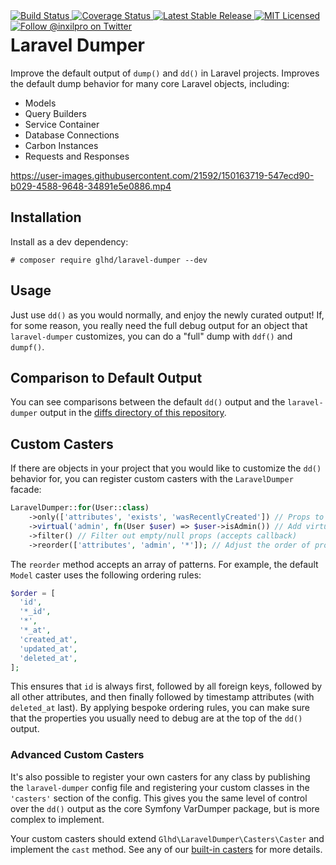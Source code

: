 <div style="float: right;">
	<a href="https://github.com/glhd/laravel-dumper/actions" target="_blank">
		<img 
			src="https://github.com/glhd/laravel-dumper/workflows/PHPUnit/badge.svg" 
			alt="Build Status" 
		/>
	</a>
	<a href="https://codeclimate.com/github/glhd/laravel-dumper/test_coverage" target="_blank">
		<img 
			src="https://api.codeclimate.com/v1/badges/f597a6e8d9f968a55f03/test_coverage" 
			alt="Coverage Status" 
		/>
	</a>
	<a href="https://packagist.org/packages/glhd/laravel-dumper" target="_blank">
        <img 
            src="https://poser.pugx.org/glhd/laravel-dumper/v/stable" 
            alt="Latest Stable Release" 
        />
	</a>
	<a href="./LICENSE" target="_blank">
        <img 
            src="https://poser.pugx.org/glhd/laravel-dumper/license" 
            alt="MIT Licensed" 
        />
    </a>
    <a href="https://twitter.com/inxilpro" target="_blank">
        <img 
            src="https://img.shields.io/twitter/follow/inxilpro?style=social" 
            alt="Follow @inxilpro on Twitter" 
        />
    </a>
</div>

# Laravel Dumper

Improve the default output of `dump()` and `dd()` in Laravel projects. Improves the default
dump behavior for many core Laravel objects, including:

- Models
- Query Builders
- Service Container
- Database Connections
- Carbon Instances
- Requests and Responses

https://user-images.githubusercontent.com/21592/150163719-547ecd90-b029-4588-9648-34891e5e0886.mp4

## Installation

Install as a dev dependency:

```shell
# composer require glhd/laravel-dumper --dev
```

## Usage

Just use `dd()` as you would normally, and enjoy the newly curated output! If, for some reason,
you really need the full debug output for an object that `laravel-dumper` customizes, you can
do a "full" dump with `ddf()` and `dumpf()`.

## Comparison to Default Output

You can see comparisons between the default `dd()` output and the `laravel-dumper` output
in the [diffs directory of this repository](/diffs/).

## Custom Casters

If there are objects in your project that you would like to customize the `dd()` behavior
for, you can register custom casters with the `LaravelDumper` facade:

```php
LaravelDumper::for(User::class)
    ->only(['attributes', 'exists', 'wasRecentlyCreated']) // Props to keep (or use `except` to exclude)
    ->virtual('admin', fn(User $user) => $user->isAdmin()) // Add virtual props
    ->filter() // Filter out empty/null props (accepts callback)
    ->reorder(['attributes', 'admin', '*']); // Adjust the order of props
```

The `reorder` method accepts an array of patterns. For example, the default `Model` caster
uses the following ordering rules:

```php
$order = [
  'id',
  '*_id',
  '*',
  '*_at',
  'created_at',
  'updated_at',
  'deleted_at',
];
```

This ensures that `id` is always first, followed by all foreign keys, followed by all
other attributes, and then finally followed by timestamp attributes (with `deleted_at` last). 
By applying bespoke ordering rules, you can make sure that the properties you usually
need to debug are at the top of the `dd()` output.

### Advanced Custom Casters

It's also possible to register your own casters for any class by publishing the `laravel-dumper`
config file and registering your custom classes in the `'casters'` section of the config.
This gives you the same level of control over the `dd()` output as the core Symfony
VarDumper package, but is more complex to implement.

Your custom casters should extend `Glhd\LaravelDumper\Casters\Caster` and implement the
`cast` method. See any of our [built-in casters](/src/Casters/) for more details.
